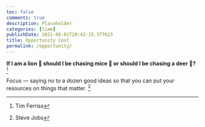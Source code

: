 ```yaml
---
toc: false
comments: true
description: Placeholder 
categories: [time]
publishDate: 2021-08-01T20:42:15.377623
title: Opportunity Cost
permalink: /opportunity/
---
```


**If I am a lion 🦁 should I be chasing mice 🐁 or should I be chasing a deer 🦌?** [^2]

Focus — saying no to a dozen good ideas so that you can put your resources on things that matter. [^1]

[^1]: Steve Jobs
[^2]: Tim Ferriss